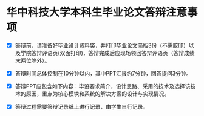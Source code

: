 # 华中科技大学本科生毕业论文答辩注意事项

- [x] 答辩前，请准备好毕业设计资料袋，并打印毕业论文简版3份（不需胶印）以及学院答辩评语页(双面打印)，答辩完成后应现场领回答辩评语页（答辩成绩末两位除外）。
- [x] 答辩时间总体控制在10分钟以内，其中PPT汇报约7分钟，回答提问3分钟。
- [x] 答辩PPT应包含如下内容：毕设要求简介，设计思路、采用的技术及选择该技术的原因，重点为核心模块和系统的解决方案的设计与实现情况。
- [x] 答辩过程需要答辩记录纸上进行记录，由学生自行记录。

